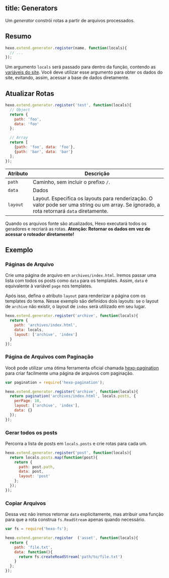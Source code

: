 title: Generators
---

Um _generator_ constrói rotas a partir de arquivos processados.

## Resumo

``` js
hexo.extend.generator.register(name, function(locals){
  // ...
});
```

Um argumento `locals` será passado para dentro da função, contendo as [variáveis do site](../docs/variables.html#Site-Variables). Você deve utilizar esse argumento para obter os dados do site, evitando, assim, acessar a base de dados diretamente.  

## Atualizar Rotas

``` js
hexo.extend.generator.register('test', function(locals){
  // Object
  return {
    path: 'foo',
    data: 'foo'
  };

  // Array
  return [
    {path: 'foo', data: 'foo'},
    {path: 'bar', data: 'bar'}
  ];
});
```

Atributo | Descrição
--- | ---
`path` | Caminho, sem incluir o prefixo `/`.
`data` | Dados
`layout` | Layout. Especifica os layouts para renderização. O valor pode ser uma string ou um array. Se ignorado, a rota retornará `data` diretamente.

Quando os arquivos fonte são atualizados, Hexo executará todos os geradores e recriará as rotas. **Atenção: Retornar os dados em vez de acessar o roteador diretamente!** 

## Exemplo

### Páginas de Arquivo

Crie uma página de arquivo em `archives/index.html`. Iremos passar uma lista com todos os  posts como `data` para os templates. Assim, `data` é equivalente à variável `page` nos templates. 

Após isso, defina o atributo `layout` para renderizar a página com os templates do tema. Nesse exemplo são definidos dois layouts: se o layout de `archive` não existir, o layout de `index` será utilizado em seu lugar.
  

``` js
hexo.extend.generator.register('archive', function(locals){
  return {
    path: 'archives/index.html',
    data: locals,
    layout: ['archive', 'index']
  }
});
```

### Página de Arquivos com Paginação

Você pode utilizar uma ótima ferramenta oficial chamada [hexo-pagination] para criar facilmente uma página de arquivos com paginação. 


``` js
var pagination = require('hexo-pagination');

hexo.extend.generator.register('archive', function(locals){
  return pagination('archives/index.html', locals.posts, {
    perPage: 10,
    layout: ['archive', 'index'],
    data: {}
  });
});
```

### Gerar todos os posts

Percorra a lista de posts em `locals.posts` e crie rotas para cada um.

``` js
hexo.extend.generator.register('post', function(locals){
  return locals.posts.map(function(post){
    return {
      path: post.path,
      data: post,
      layout: 'post'
    };
  });
});
```

### Copiar Arquivos

Dessa vez não iremos retornar `data` explicitamente, mas atribuir uma função para que a rota construa `fs.ReadStream` apenas quando necessário. 

``` js
var fs = require('hexo-fs');

hexo.extend.generator.register  ('asset', function(locals){
  return {
    path: 'file.txt',
    data: function(){
      return fs.createReadStream('path/to/file.txt')
    }
  };
});
```

[hexo-pagination]: https://github.com/hexojs/hexo-pagination
